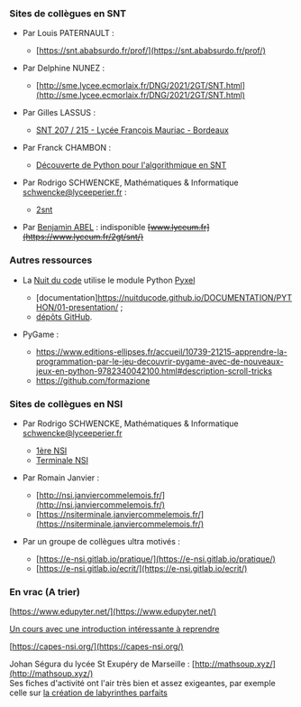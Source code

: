 
### Sites de collègues en SNT

- Par Louis PATERNAULT :

    - [https://snt.ababsurdo.fr/prof/](https://snt.ababsurdo.fr/prof/)

- Par Delphine NUNEZ :

    - [http://sme.lycee.ecmorlaix.fr/DNG/2021/2GT/SNT.html](http://sme.lycee.ecmorlaix.fr/DNG/2021/2GT/SNT.html)

- Par Gilles LASSUS :

    - [SNT 207 / 215 - Lycée François Mauriac - Bordeaux](https://glassus.github.io/snt/)

- Par Franck CHAMBON :

    - [Découverte de Python pour l'algorithmique en SNT](https://ens-fr.gitlab.io/algo0/)

- Par Rodrigo SCHWENCKE, Mathématiques & Informatique <schwencke@lyceeperier.fr>  :

    - [2snt](https://eskool.gitlab.io/2snt/)



- Par [Benjamin ABEL](https://framagit.org/benabel) :  indisponible ~~[www.lyceum.fr](https://www.lyceum.fr/2gt/snt/)~~


### Autres ressources

- La [Nuit du code](https://www.nuitducode.net/) utilise le module Python [Pyxel](https://github.com/kitao/pyxel)
    - [documentation]https://nuitducode.github.io/DOCUMENTATION/PYTHON/01-presentation/ ;
    - [dépôts GitHub](https://github.com/nuitducode).

- PyGame :
    - https://www.editions-ellipses.fr/accueil/10739-21215-apprendre-la-programmation-par-le-jeu-decouvrir-pygame-avec-de-nouveaux-jeux-en-python-9782340042100.html#description-scroll-tricks
    - https://github.com/formazione
 


### Sites de collègues en NSI

- Par Rodrigo SCHWENCKE, Mathématiques & Informatique <schwencke@lyceeperier.fr> 
    -	[1ère NSI](https://eskool.gitlab.io/1nsi/)
    -	[Terminale NSI](https://eskool.gitlab.io/tnsi/)

- Par Romain Janvier :
    - [http://nsi.janviercommelemois.fr/](http://nsi.janviercommelemois.fr/)
    - [https://nsiterminale.janviercommelemois.fr/](https://nsiterminale.janviercommelemois.fr/)

- Par un groupe de collègues ultra motivés :
    - [https://e-nsi.gitlab.io/pratique/](https://e-nsi.gitlab.io/pratique/)
    - [https://e-nsi.gitlab.io/ecrit/](https://e-nsi.gitlab.io/ecrit/)


### En vrac (A trier)

[https://www.edupyter.net/](https://www.edupyter.net/)

[Un cours avec une introduction intéressante à reprendre](https://morioh.com/p/50f189960e70)


[https://capes-nsi.org/](https://capes-nsi.org/)


Johan Ségura du lycée St Exupéry de Marseille : [http://mathsoup.xyz/](http://mathsoup.xyz/)  
Ses fiches d'activité ont l'air très bien et assez exigeantes, par exemple celle sur [la création de labyrinthes parfaits](http://www.mathsoup.xyz/mathsoup.xyz/content/Informatique/Fiche%20d'activit%C3%A9%204%20-%20g%C3%A9n%C3%A9ration-labyrinthe/g%C3%A9n%C3%A9ration-labyrinthes%20-%20%C3%A9l%C3%A8ves.html)


